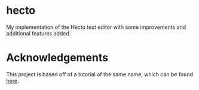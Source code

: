# hecto
My implementation of the Hecto text editor with some improvements and additional features added.

# Acknowledgements
This project is based off of a tutorial of the same name, which can be found [here](https://www.flenker.blog/hecto/).
